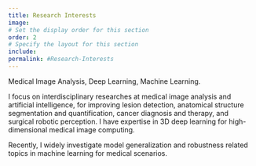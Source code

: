 ```yaml
---
title: Research Interests
image:
# Set the display order for this section
order: 2
# Specify the layout for this section
include: 
permalink: #Research-Interests
---
```

 Medical Image Analysis, Deep Learning, Machine Learning.

I focus on interdisciplinary researches at medical image analysis and artificial intelligence, for improving lesion detection, anatomical structure segmentation and quantification, cancer diagnosis and therapy, and surgical robotic perception. I have expertise in 3D deep learning for high-dimensional medical image computing.

Recently, I widely investigate model generalization and robustness related topics in machine learning for medical scenarios. 

